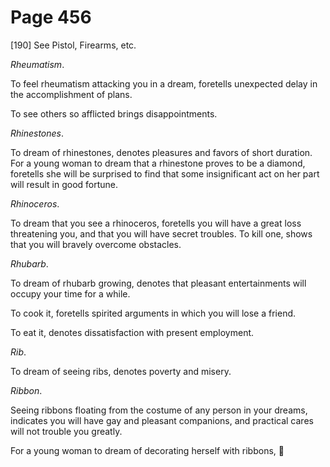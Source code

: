# Page 456
[190] See Pistol, Firearms, etc.


_Rheumatism_.


To feel rheumatism attacking you in a dream, foretells unexpected
delay in the accomplishment of plans.


To see others so afflicted brings disappointments.


_Rhinestones_.


To dream of rhinestones, denotes pleasures and favors of short duration.
For a young woman to dream that a rhinestone proves to be a diamond,
foretells she will be surprised to find that some insignificant act
on her part will result in good fortune.


_Rhinoceros_.


To dream that you see a rhinoceros, foretells you will have a great
loss threatening you, and that you will have secret troubles.
To kill one, shows that you will bravely overcome obstacles.


_Rhubarb_.


To dream of rhubarb growing, denotes that pleasant entertainments
will occupy your time for a while.


To cook it, foretells spirited arguments in which you will lose a friend.


To eat it, denotes dissatisfaction with present employment.


_Rib_.


To dream of seeing ribs, denotes poverty and misery.


_Ribbon_.


Seeing ribbons floating from the costume of any person in your dreams,
indicates you will have gay and pleasant companions, and practical cares
will not trouble you greatly.


For a young woman to dream of decorating herself with ribbons,
